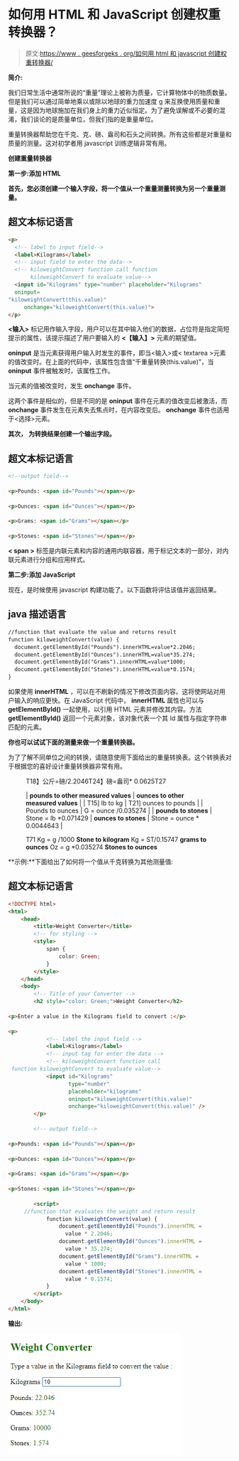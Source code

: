 # 如何用 HTML 和 JavaScript 创建权重转换器？

> 原文:[https://www . geesforgeks . org/如何用 html 和 javascript 创建权重转换器/](https://www.geeksforgeeks.org/how-to-create-a-weight-converter-with-html-and-javascript/)

**简介:**

我们日常生活中通常所说的“重量”理论上被称为质量，它计算物体中的物质数量。但是我们可以通过简单地乘以或除以地球的重力加速度 g 来互换使用质量和重量，这是因为地球施加在我们身上的重力近似恒定。为了避免误解或不必要的混淆，我们谈论的是质量单位，但我们指的是重量单位。

重量转换器帮助您在千克、克、磅、盎司和石头之间转换。所有这些都是对重量和质量的测量。这对初学者用 javascript 训练逻辑非常有用。

**创建重量转换器**

**第一步:添加 HTML**

**首先，您必须创建一个输入字段，将一个值从一个重量测量转换为另一个重量测量。**

## 超文本标记语言

```html
<p>
  <!-- label to input field-->
  <label>Kilograms</label>
  <!-- input field to enter the data-->
  <!-- kiloweightConvert function call function
       kiloweightConvert to evaluate value-->
  <input id="Kilograms" type="number" placeholder="Kilograms"
  oninput=
"kiloweightConvert(this.value)"
     onchange="kiloweightConvert(this.value)">
</p>
```

**<输入>** 标记用作输入字段，用户可以在其中输入他们的数据，占位符是指定简短提示的属性，该提示描述了用户要输入的 **<【输入】>** 元素的期望值。

**oninput** 是当元素获得用户输入时发生的事件，即当<输入>或< textarea >元素的值改变时。在上面的代码中，该属性包含值“千重量转换(this.value)”，当 **oninput** 事件被触发时，该属性工作。

当元素的值被改变时，发生 **onchange** 事件。

这两个事件是相似的，但是不同的是 **oninput** 事件在元素的值改变后被激活，而 **onchange** 事件发生在元素失去焦点时，在内容改变后。 **onchange** 事件也适用于<选择>元素。

**其次，** **为转换结果创建一个输出字段。**

## 超文本标记语言

```html
<!--output field-->

<p>Pounds: <span id="Pounds"></span></p>

<p>Ounces: <span id="Ounces"></span></p>

<p>Grams: <span id="Grams"></span></p>

<p>Stones: <span id="Stones"></span></p>
```

**< span >** 标签是内联元素和内容的通用内联容器，用于标记文本的一部分，对内联元素进行分组和应用样式。

**第二步:添加 JavaScript**

现在，是时候使用 javascript 构建功能了。以下函数将评估该值并返回结果。

## java 描述语言

```html
//function that evaluate the value and returns result
function kiloweightConvert(value) {
  document.getElementById("Pounds").innerHTML=value*2.2046;
  document.getElementById("Ounces").innerHTML=value*35.274;
  document.getElementById("Grams").innerHTML=value*1000;
  document.getElementById("Stones").innerHTML=value*0.1574;
}
```

如果使用 **innerHTML** ，可以在不刷新的情况下修改页面内容。这将使网站对用户输入的响应更快。在 JavaScript 代码中， **innerHTML** 属性也可以与 **getElementById()** 一起使用，以引用 HTML 元素并修改其内容。方法 **getElementById()** 返回一个元素对象，该对象代表一个其 Id 属性与指定字符串匹配的元素。

**你也可以试试下面的测量来做一个重量转换器。**

为了了解不同单位之间的转换，请随意使用下面给出的重量转换表。这个转换表对于根据您的喜好设计重量转换器非常有用。

<figure class="table">T18】公斤=磅/2.2046T24】磅=盎司* 0.0625T27

| **pounds to other measured values** | **ounces to other measured values** |
| T15] lb to kg | T21] ounces to pounds |
| Pounds to ounces | G = ounce /0.035274 |
| **pounds to stones** | Stone = lb *0.071429 | **ounces to stones** | Stone = ounce * 0.0044643 |

T71 Kg = g /1000 **Stone to kilogram** Kg = ST/0.15747 **grams to ounces** Oz = g *0.035274 **Stones to ounces**</figure>

**示例:**下面给出了如何将一个值从千克转换为其他测量值:

## 超文本标记语言

```html
<!DOCTYPE html>
<html>
    <head>
        <title>Weight Converter</title>
        <!-- for styling -->
        <style>
            span {
                color: Green;
            }
        </style>
    </head>
    <body>
        <!-- Title of your Converter -->
        <h2 style="color: Green;">Weight Converter</h2>

<p>Enter a value in the Kilograms field to convert :</p>

<p>
            <!-- label the input field -->
            <label>Kilograms</label>
            <!-- input tag for enter the data -->
            <!-- kiloweightConvert function call
 function kiloweightConvert to evaluate value-->
            <input id="Kilograms"
                   type="number"
                   placeholder="kilograms"
                   oninput="kiloweightConvert(this.value)"
                   onchange="kiloweightConvert(this.value)" />
        </p>

        <!-- output field-->

<p>Pounds: <span id="Pounds"></span></p>

<p>Ounces: <span id="Ounces"></span></p>

<p>Grams: <span id="Grams"></span></p>

<p>Stones: <span id="Stones"></span></p>

        <script>
     //function that evaluates the weight and return result
            function kiloweightConvert(value) {
                document.getElementById("Pounds").innerHTML =
                  value * 2.2046;
                document.getElementById("Ounces").innerHTML =
                  value * 35.274;
                document.getElementById("Grams").innerHTML =
                  value * 1000;
                document.getElementById("Stones").innerHTML =
                  value * 0.1574;
            }
        </script>
    </body>
</html>
```

**输出:**

![](img/7c6ab568c534c374e15f3e172f3a35ec.png)